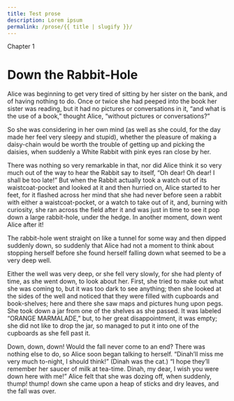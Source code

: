 ```yaml
---
title: Test prose
description: Lorem ipsum
permalink: /prose/{{ title | slugify }}/
---
```


Chapter 1

# Down the Rabbit-Hole

Alice was beginning to get very tired of sitting by her sister on the bank, and of having nothing to do. Once or twice she had peeped into the book her sister was reading, but it had no pictures or conversations in it, “and what is the use of a book,” thought Alice, “without pictures or conversations?”

So she was considering in her own mind (as well as she could, for the day made her feel very sleepy and stupid), whether the pleasure of making a daisy-chain would be worth the trouble of getting up and picking the daisies, when suddenly a White Rabbit with pink eyes ran close by her.

There was nothing so very remarkable in that, nor did Alice think it so very much out of the way to hear the Rabbit say to itself, “Oh dear! Oh dear! I shall be too late!” But when the Rabbit actually took a watch out of its waistcoat-pocket and looked at it and then hurried on, Alice started to her feet, for it flashed across her mind that she had never before seen a rabbit with either a waistcoat-pocket, or a watch to take out of it, and, burning with curiosity, she ran across the field after it and was just in time to see it pop down a large rabbit-hole, under the hedge. In another moment, down went Alice after it!

The rabbit-hole went straight on like a tunnel for some way and then dipped suddenly down, so suddenly that Alice had not a moment to think about stopping herself before she found herself falling down what seemed to be a very deep well.

Either the well was very deep, or she fell very slowly, for she had plenty of time, as she went down, to look about her. First, she tried to make out what she was coming to, but it was too dark to see anything; then she looked at the sides of the well and noticed that they were filled with cupboards and book-shelves; here and there she saw maps and pictures hung upon pegs. She took down a jar from one of the shelves as she passed. It was labeled “ORANGE MARMALADE,” but, to her great disappointment, it was empty; she did not like to drop the jar, so managed to put it into one of the cupboards as she fell past it.

Down, down, down! Would the fall never come to an end? There was nothing else to do, so Alice soon began talking to herself. “Dinah’ll miss me very much to-night, I should think!” (Dinah was the cat.) “I hope they’ll remember her saucer of milk at tea-time. Dinah, my dear, I wish you were down here with me!” Alice felt that she was dozing off, when suddenly, thump! thump! down she came upon a heap of sticks and dry leaves, and the fall was over.
